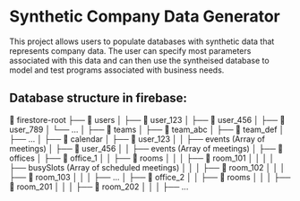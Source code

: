 # Synthetic Company Data Generator

This project allows users to populate databases with synthetic data that represents company data. The user can specify most parameters associated with this data and can then use the syntheised database to model and test programs associated with business needs. 

## Database structure in firebase: 

📂 firestore-root
 ├── 📂 users
 │   ├── 📄 user_123
 │   ├── 📄 user_456
 │   ├── 📄 user_789
 │   └── ...
 │
 ├── 📂 teams
 │   ├── 📄 team_abc
 │   ├── 📄 team_def
 │   ├── ...
 │
 ├── 📂 calendar
 │   ├── 📄 user_123
 │   │    ├── events (Array of meetings)
 │   ├── 📄 user_456
 │   │    ├── events (Array of meetings)
 │
 ├── 📂 offices
 │   ├── 📂 office_1
 │   │   ├── 📂 rooms
 │   │   │   ├── 📄 room_101
 │   │   │   │    ├── busySlots (Array of scheduled meetings)
 │   │   │   ├── 📄 room_102
 │   │   │   ├── 📄 room_103
 │   │   │   ├── ...
 │   ├── 📂 office_2
 │   │   ├── 📂 rooms
 │   │   │   ├── 📄 room_201
 │   │   │   ├── 📄 room_202
 │   │   │   ├── ...


